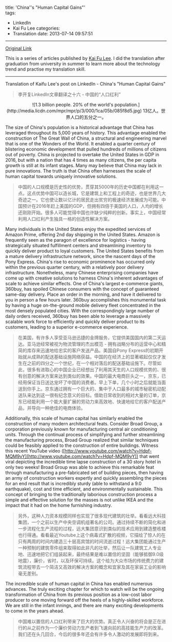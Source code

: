 title: 'China''s "Human Capital Gains"'   
tags:
  - LinkedIn
  - Kai Fu Lee
categories:
  - Translation
date: 2013-07-14 09:57:51
---
[Original Link](https://www.linkedin.com/today/post/article/20121120131721-416648-china-s-human-capital-gains)

This is a series of articles published by [Kai Fu Lee](https://www.linkedin.com/profile/view?id=416648&authType=name&authToken=GZNe&ref=CONTENT&goback=%2Empd2_*1_*1_*1_*1_*1_*1_20121002150727*5416648*5the*5chinese*5user*5is*5more*5like*5you*5than*5you*5think&trk=mp-ph-pn). I did the translation after graduation from university in summer to learn more about the technology trend and practise my translation skill.

---
Translation of Kaifu Lee's post on LinkedIn - China's "Human Capital Gains"
>李开复LinkedIn文章翻译之十六 - 中国的“人口红利”

<center> ![1.3 billion people. 20% of the world's population.](http://media.licdn.com/mpr/mpr/p/3/000/1ca/05b/085f8d5.jpg)
13亿人。世界人口的五分之一。
</center>

The size of China's population is a historical advantage that China has leveraged throughout its 5,000 years of history. This advantage enabled the construction of The Great Wall of China, a structural and engineering marvel that is one of the Wonders of the World. It enabled a quarter century of blistering economic development that pulled hundreds of millions of citizens out of poverty. China is projected to overtake the United States in GDP in 2016, but with a nation that has 4 times as many citizens, the per capita growth is still at its infant stages. Many may believe that China may lack in pure innovations. The truth is that China often harnesses the scale of human capital towards uniquely innovative solutions.
>中国的人口规模是历史性的优势，贯穿其5000年的历史中国都在利用这一点。这点优势中国可以造长城，它是建筑上和工程上的奇迹，也是世界几大奇迹之一。它也使让数以亿计的居民走出贫穷的极速经济发展成为可能。中国预计在2016年赶上美国的GDP，但拥有四倍于美国的人口，人均的增长还刚刚开始。很多人可能觉得中国也许缺少纯粹的创新。事实上，中国经常利用人口红利产生独具一格的创造性解决方案。

Many individuals in the United States enjoy the expedited services of Amazon Prime, offering 2nd day shipping in the United States. Amazon is frequently seen as the paragon of excellence for logistics - having strategically situated fulfillment centers and streamlining inventory to quickly deliver product to loyal customers. The United States benefits from a mature delivery infrastructure network, since the nascent days of the Pony Express. China's rise to economic prominence has occurred only within the previous quarter century, with a relatively poor delivery infrastructure. Nonetheless, many Chinese enterprising companies have come up with creative solutions to harness China's inherent advantages of scale to achieve similar effects. One of China's largest e-commerce giants, 360buy, has spoiled Chinese consumers with the concept of guaranteed same-day delivery. Place an order in the morning, and have it delivered to you in person a few hours later. 360buy accomplishes this monumental task by having a huge on-the-ground mobile delivery fleet concentrated in the most densely populated cities. With the correspondingly large number of daily orders received, 360buy has been able to leverage a massively scalable work force to efficiently and quickly deliver product to its customers, leading to a superior e-commerce experience.
>在美国，有许多人享受亚马逊迅捷的金牌服务，它提供美国国内的第二天运达。亚马逊经常被视为物流管理的杰出模范 - 拥有战略分布的运营中心和精简的库存来迅速地给忠实的客户发送产品。美国自Pony Express的初期开始就从成熟的配送基础设施网络获益。中国的在经济上的显著崛起仅仅才发生在之前的四分之一个世纪，在一个相对落后的配送基础设施下。尽管如此，很多有进取心的中国企业已经想出了利用其天生的人口规模优势的、很有创意的解决方案来达到类似的效果。中国的最大电商巨头之一，京东，已经用保证当日送达宠坏了中国的消费者。早上下单，几个小时之后就能当面送到你手上。京东通过拥有一个巨大的、集中于人口最多的城市秘密机动配送队来达到这一很有纪念意义的目标。借助日常收到的相对大量的订单，京东已经能利用一个能大量扩展的劳动力来高效地、快速地给它的客户配送产品，并导向一种绝佳的电商体验。

Additionally, this scale of human capital has similarly enabled the construction of many modern architectural feats. Consider Broad Group, a corporation previously known for manufacturing central air conditioning units. Through the continual process of simplifying and further streamlining the manufacturing process, Broad Group realized that similar techniques could be feasibly applied to the construction of entire buildings. Witness this recent YouTube video ([http://www.youtube.com/watch?v=Hdpf-MQM9vY](http://www.youtube.com/watch?v=Hdpf-MQM9vY)) that went viral depicting the incredible time lapse construction of a 30 story hotel in only two weeks! Broad Group was able to achieve this remarkable feat through manufacturing a pre-fabricated set of building pieces, then having an army of construction workers expertly and quickly assembling the pieces for an end result that is incredibly sturdy (able to withstand a 9.0 earthquake), cost and time efficient, and environmentally sustainable. This concept of bringing to the traditionally laborious construction process a simple and effective solution for the masses is not unlike IKEA and the impact that it had on the home furnishing industry.
>另外，这种人力资本规模同样也实现了很多现代建筑的壮举。看看远大科技集团，一个之前以生产中央空调机组著名的公司。通过持续不断的简化和进一步流程化生产流程的过程，远大集团意识到类似的技术应用到建造整栋楼也行得通。看看最近Youtube上这个病毒式扩散的视频，它描绘了惊人的在只有两周的时间内建造三十层高宾馆的时间流逝过程！远大集团能通过生产一种预制的建筑零件组来取得如此非凡的壮举，然后让一队建筑工人专业地、迅速地把它们组装起来，最终结果是难以置信的坚固（能够抵御9.0级地震），廉价，省时，以及环保可持续。这个给为大众市场的传统费力的建筑流程带去一个简洁又高效的解决方案的概念和宜家及其在家装工业的影响毫无差别。

The incredible scale of human capital in China has enabled numerous advances. The truly exciting chapter for which to watch will be the ongoing transformation of China from its previous position as a low-cost labor producer to one moving forward off the heels of a highly-skilled workforce. We are still in the infant innings, and there are many exciting developments to come in the years ahead.
>中国难以置信的人口红利带来了巨大的优势。真正令人兴奋的将会是正在进行的从之前作为一个廉价劳动力生产者到飞速向前的高技能生产力的改革。我们还在头几回合，今后的很多年还会有许多令人激动的发展即将到来。
